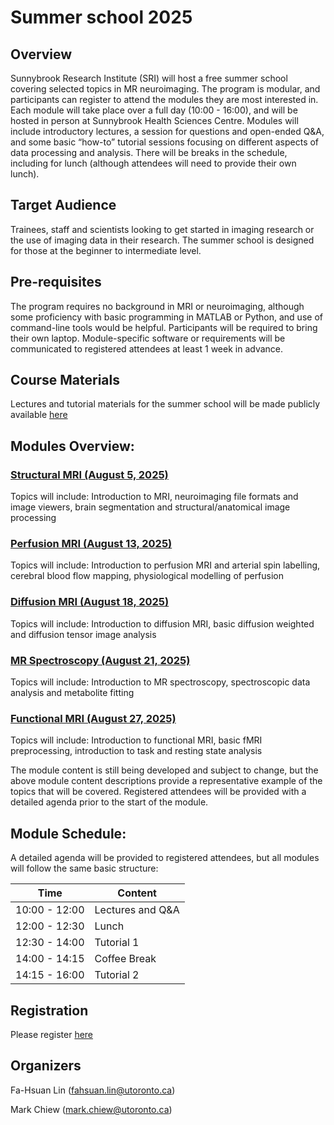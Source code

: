 # Summer school 2025


## Overview
Sunnybrook Research Institute (SRI) will host a free summer school covering selected topics in MR neuroimaging. The program is modular, and participants can register to attend the modules they are most interested in. Each module will take place over a full day (10:00 - 16:00), and will be hosted in person at Sunnybrook Health Sciences Centre. Modules will include introductory lectures, a session for questions and open-ended Q&A, and some basic “how-to” tutorial sessions focusing on different aspects of data processing and analysis. There will be breaks in the schedule, including for lunch (although attendees will need to provide their own lunch).

## Target Audience
Trainees, staff and scientists looking to get started in imaging research or the use of imaging data in their research. The summer school is designed for those at the beginner to intermediate level.

## Pre-requisites
The program requires no background in MRI or neuroimaging, although some proficiency with basic programming in MATLAB or Python, and use of command-line tools would be helpful. Participants will be required to bring their own laptop. Module-specific software or requirements will be communicated to registered attendees at least 1 week in advance.

## Course Materials
Lectures and tutorial materials for the summer school will be made publicly available [here](https://github.com/Sunnybrook-Physical-Sciences-Platform/summer_school_2025)

## Modules Overview:
### [Structural MRI (August 5, 2025)](https://github.com/Sunnybrook-Physical-Sciences-Platform/summer_school_2025/wiki/Structural-MRI)
Topics will include: Introduction to MRI, neuroimaging file formats and image viewers, brain segmentation and structural/anatomical image processing

### [Perfusion MRI (August 13, 2025)](https://github.com/Sunnybrook-Physical-Sciences-Platform/summer_school_2025/wiki/Perfusion-MRI)
Topics will include: Introduction to perfusion MRI and arterial spin labelling, cerebral blood flow mapping, physiological modelling of perfusion

### [Diffusion MRI (August 18, 2025)](https://github.com/Sunnybrook-Physical-Sciences-Platform/summer_school_2025/wiki/Diffusion-MRI)
Topics will include: Introduction to diffusion MRI, basic diffusion weighted and diffusion tensor image analysis

### [MR Spectroscopy (August 21, 2025)](https://github.com/Sunnybrook-Physical-Sciences-Platform/summer_school_2025/wiki/Spectroscopic-MRI)
Topics will include: Introduction to MR spectroscopy, spectroscopic data analysis and metabolite fitting

### [Functional MRI (August 27, 2025)](https://github.com/Sunnybrook-Physical-Sciences-Platform/summer_school_2025/wiki/Functional-MRI)
Topics will include: Introduction to functional MRI, basic fMRI preprocessing, introduction to task and resting state analysis

The module content is still being developed and subject to change, but the above module content descriptions provide a representative example of the topics that will be covered. Registered attendees will be provided with a detailed agenda prior to the start of the module.

## Module Schedule:
A detailed agenda will be provided to registered attendees, but all modules will follow the same basic structure:

|Time| Content|
|-------------|-----------------|
|10:00 - 12:00| Lectures and Q&A|
|12:00 - 12:30| Lunch |
|12:30 - 14:00| Tutorial 1|
|14:00 - 14:15| Coffee Break|
|14:15 - 16:00| Tutorial 2|


## Registration
Please register [here](https://forms.gle/xDBLPXd3W6nR4eJ26)

## Organizers
Fa-Hsuan Lin (fahsuan.lin@utoronto.ca)

Mark Chiew (mark.chiew@utoronto.ca)
